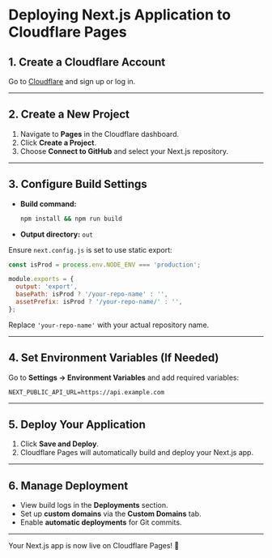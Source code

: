 # Deploying Next.js Application to Cloudflare Pages

## **1. Create a Cloudflare Account**

Go to [Cloudflare](https://dash.cloudflare.com/) and sign up or log in.

---

## **2. Create a New Project**

1. Navigate to **Pages** in the Cloudflare dashboard.
2. Click **Create a Project**.
3. Choose **Connect to GitHub** and select your Next.js repository.

---

## **3. Configure Build Settings**

- **Build command:**

  ```sh
  npm install && npm run build
  ```

- **Output directory:** `out`

Ensure `next.config.js` is set to use static export:

```js
const isProd = process.env.NODE_ENV === 'production';

module.exports = {
  output: 'export',
  basePath: isProd ? '/your-repo-name' : '',
  assetPrefix: isProd ? '/your-repo-name/' : '',
};
```

Replace `'your-repo-name'` with your actual repository name.

---

## **4. Set Environment Variables (If Needed)**

Go to **Settings → Environment Variables** and add required variables:

```
NEXT_PUBLIC_API_URL=https://api.example.com
```

---

## **5. Deploy Your Application**

1. Click **Save and Deploy**.
2. Cloudflare Pages will automatically build and deploy your Next.js app.

---

## **6. Manage Deployment**

- View build logs in the **Deployments** section.
- Set up **custom domains** via the **Custom Domains** tab.
- Enable **automatic deployments** for Git commits.

---

Your Next.js app is now live on Cloudflare Pages! 🚀
